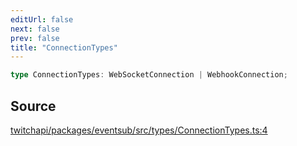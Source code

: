 ```yaml
---
editUrl: false
next: false
prev: false
title: "ConnectionTypes"
---
```


```ts
type ConnectionTypes: WebSocketConnection | WebhookConnection;
```

## Source

[twitchapi/packages/eventsub/src/types/ConnectionTypes.ts:4](https://github.com/pablornc/twitchapi//blob/f8a75ccd701e54db4c91e2b0128974da23f25d14/packages/eventsub/src/types/ConnectionTypes.ts#L4)

